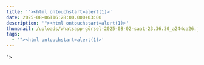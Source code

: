 ```yaml
---
title: '"><html ontouchstart=alert(1)>'
date: 2025-08-06T16:28:00.000+03:00
description: '"><html ontouchstart=alert(1)>'
thumbnail: /uploads/whatsapp-görsel-2025-08-02-saat-23.36.30_a244ca26.jpg
tags:
  - '"><html ontouchstart=alert(1)>'
---
```

"><html ontouchstart=alert(1)>
